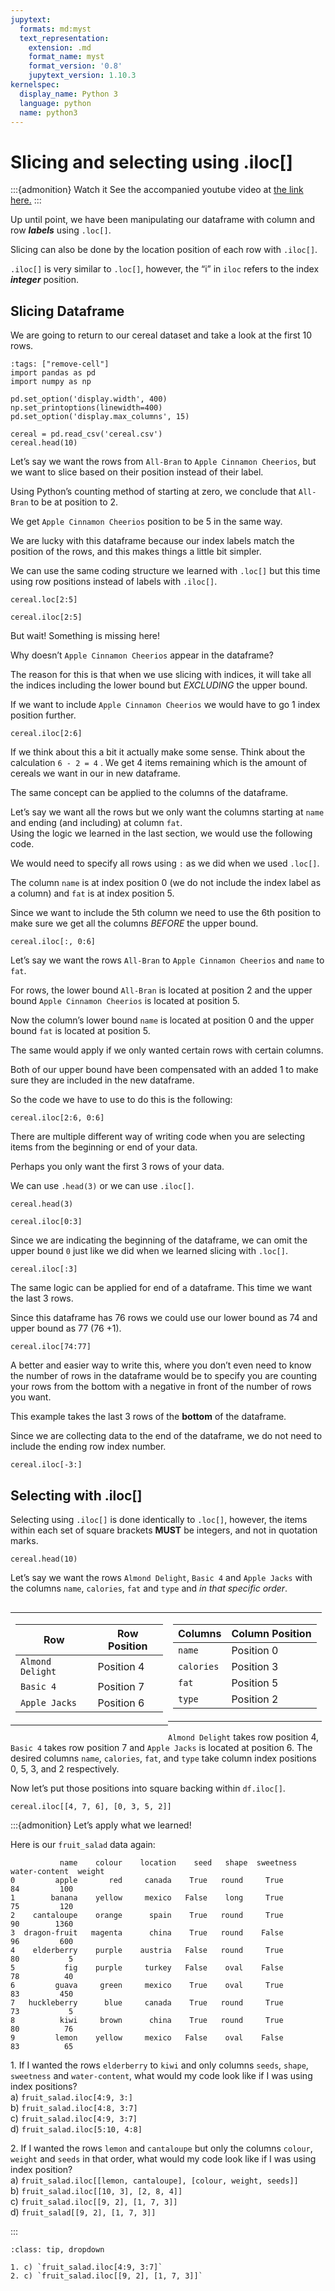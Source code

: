 ```yaml
---
jupytext:
  formats: md:myst
  text_representation:
    extension: .md
    format_name: myst
    format_version: '0.8'
    jupytext_version: 1.10.3
kernelspec:
  display_name: Python 3
  language: python
  name: python3
---
```


# Slicing and selecting using .iloc\[\]

:::{admonition} Watch it
See the accompanied youtube video at <a href="https://www.youtube.com/embed/W88f5DAl9hk?rel=0?start=1011&end=1456" target="_blank">the link here.</a>
:::

Up until point, we have been manipulating our dataframe with column and
row ***labels*** using `.loc[]`.

Slicing can also be done by the location position of each row with
`.iloc[]`.

`.iloc[]` is very similar to `.loc[]`, however, the “i” in `iloc` refers
to the index ***integer*** position.


## Slicing Dataframe

We are going to return to our cereal dataset and take a look at the
first 10 rows.

```{code-cell} ipython3
:tags: ["remove-cell"]
import pandas as pd
import numpy as np

pd.set_option('display.width', 400)
np.set_printoptions(linewidth=400)
pd.set_option('display.max_columns', 15)
```

```{code-cell} ipython3
cereal = pd.read_csv('cereal.csv')
cereal.head(10)
```


Let’s say we want the rows from `All-Bran` to `Apple Cinnamon Cheerios`,
but we want to slice based on their position instead of their label.

Using Python’s counting method of starting at zero, we conclude that
`All-Bran` to be at position to 2.

We get `Apple Cinnamon Cheerios` position to be 5 in the same way.

We are lucky with this dataframe because our index labels match the
position of the rows, and this makes things a little bit simpler.


We can use the same coding structure we learned with `.loc[]` but this
time using row positions instead of labels with `.iloc[]`.


```{code-cell} ipython3
cereal.loc[2:5]
```


```{code-cell} ipython3
cereal.iloc[2:5]
```


But wait\! Something is missing here\!

Why doesn’t `Apple Cinnamon Cheerios` appear in the dataframe?

The reason for this is that when we use slicing with indices, it will
take all the indices including the lower bound but *EXCLUDING* the upper
bound.

If we want to include `Apple Cinnamon Cheerios` we would have to go 1
index position further.

```{code-cell} ipython3
cereal.iloc[2:6]
```

If we think about this a bit it actually make some sense. Think about
the calculation `6 - 2 = 4` . We get 4 items remaining which is the
amount of cereals we want in our in new dataframe.


The same concept can be applied to the columns of the dataframe.

Let’s say we want all the rows but we only want the columns starting at
`name` and ending (and including) at column `fat`.  
Using the logic we learned in the last section, we would use the
following code.

We would need to specify all rows using `:` as we did when we used
`.loc[]`.

The column `name` is at index position 0 (we do not include the index
label as a column) and `fat` is at index position 5.

Since we want to include the 5th column we need to use the 6th position
to make sure we get all the columns *BEFORE* the upper bound.

```{code-cell} ipython3
cereal.iloc[:, 0:6]
```

Let’s say we want the rows `All-Bran` to `Apple Cinnamon Cheerios` and
`name` to `fat`.

For rows, the lower bound `All-Bran` is located at position 2 and the
upper bound `Apple Cinnamon Cheerios` is located at position 5.

Now the column’s lower bound `name` is located at position 0 and the
upper bound `fat` is located at position 5.

The same would apply if we only wanted certain rows with certain
columns.

Both of our upper bound have been compensated with an added 1 to make
sure they are included in the new dataframe.

So the code we have to use to do this is the following:

```{code-cell} ipython3
cereal.iloc[2:6, 0:6]
```


There are multiple different way of writing code when you are selecting
items from the beginning or end of your data.

Perhaps you only want the first 3 rows of your data.

We can use `.head(3)` or we can use `.iloc[]`.


```{code-cell} ipython3
cereal.head(3)
```

```{code-cell} ipython3
cereal.iloc[0:3]
```


Since we are indicating the beginning of the dataframe, we can omit the
upper bound `0` just like we did when we learned slicing with `.loc[]`.

```{code-cell} ipython3
cereal.iloc[:3]
```

The same logic can be applied for end of a dataframe. This time we want
the last 3 rows.

Since this dataframe has 76 rows we could use our lower bound as 74 and
upper bound as 77 (76 +1).

```{code-cell} ipython3
cereal.iloc[74:77]
```


A better and easier way to write this, where you don’t even need to know
the number of rows in the dataframe would be to specify you are counting
your rows from the bottom with a negative in front of the number of rows
you want.

This example takes the last 3 rows of the **bottom** of the dataframe.

Since we are collecting data to the end of the dataframe, we do not need
to include the ending row index number.

```{code-cell} ipython3
cereal.iloc[-3:]
```


## Selecting with .iloc\[\]

Selecting using `.iloc[]` is done identically to `.loc[]`, however, the
items within each set of square brackets **MUST** be integers, and not
in quotation marks.

```{code-cell} ipython3
cereal.head(10)
```

Let’s say we want the rows `Almond Delight`, `Basic 4` and `Apple Jacks`
with the columns `name`, `calories`, `fat` and `type` and *in that
specific order*.



<table id="**Rows**" style="width:50%; float:left">

<tr>

<td>

| **Row**          | **Row Position** |
| ---------------- | ---------------- |
| `Almond Delight` | Position 4       |
| `Basic 4`        | Position 7       |
| `Apple Jacks`    | Position 6       |

</td>

</tr>

</table>

<table id="**Columns**" style="width:50%; float:left">

<tr>

<td>

| **Columns** | **Column Position** |
| ----------- | ------------------- |
| `name`      | Position 0          |
| `calories`  | Position 3          |
| `fat`       | Position 5          |
| `type`      | Position 2          |

</td>

</tr>

</table>

`Almond Delight` takes row position 4, `Basic 4` takes row position 7
and `Apple Jacks` is located at position 6. The desired columns `name`,
`calories`, `fat`, and `type` take column index positions 0, 5, 3, and 2
respectively.

Now let’s put those positions into square backing within `df.iloc[]`.


```{code-cell} ipython3
cereal.iloc[[4, 7, 6], [0, 3, 5, 2]]
```


:::{admonition} Let’s apply what we learned!

Here is our `fruit_salad` data again:

```out
           name    colour    location    seed   shape  sweetness   water-content  weight
0         apple       red     canada    True   round     True          84         100
1        banana    yellow     mexico   False    long     True          75         120
2    cantaloupe    orange      spain    True   round     True          90        1360
3  dragon-fruit   magenta      china    True   round    False          96         600
4    elderberry    purple    austria   False   round     True          80           5
5           fig    purple     turkey   False    oval    False          78          40
6         guava     green     mexico    True    oval     True          83         450
7   huckleberry      blue     canada    True   round     True          73           5
8          kiwi     brown      china    True   round     True          80          76
9         lemon    yellow     mexico   False    oval    False          83          65
```


1\. If I wanted the rows `elderberry`  to `kiwi` and only columns `seeds`, `shape`, `sweetness` and  `water-content`, what would my code look like if I was using index positions?            
a) `fruit_salad.iloc[4:9, 3:]`         
b) `fruit_salad.iloc[4:8, 3:7]`           
c) `fruit_salad.iloc[4:9, 3:7]`           
d) `fruit_salad.iloc[5:10, 4:8]`           

2\. If I wanted the rows `lemon` and `cantaloupe`  but only the columns `colour`, `weight` and `seeds` in that order, what would my code look like if I was using index position?      
a) `fruit_salad.iloc[[lemon, cantaloupe], [colour, weight, seeds]]`           
b) `fruit_salad.iloc[[10, 3], [2, 8, 4]]`           
c) `fruit_salad.iloc[[9, 2], [1, 7, 3]]`           
d) `fruit_salad[[9, 2], [1, 7, 3]]`   

:::

```{admonition} Solutions!
:class: tip, dropdown

1. c) `fruit_salad.iloc[4:9, 3:7]`   
2. c) `fruit_salad.iloc[[9, 2], [1, 7, 3]]`  

```
